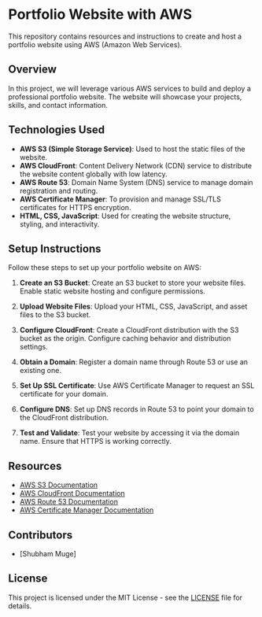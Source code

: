 # Portfolio Website with AWS

This repository contains resources and instructions to create and host a portfolio website using AWS (Amazon Web Services).

## Overview

In this project, we will leverage various AWS services to build and deploy a professional portfolio website. The website will showcase your projects, skills, and contact information.

## Technologies Used

- **AWS S3 (Simple Storage Service)**: Used to host the static files of the website.
- **AWS CloudFront**: Content Delivery Network (CDN) service to distribute the website content globally with low latency.
- **AWS Route 53**: Domain Name System (DNS) service to manage domain registration and routing.
- **AWS Certificate Manager**: To provision and manage SSL/TLS certificates for HTTPS encryption.
- **HTML, CSS, JavaScript**: Used for creating the website structure, styling, and interactivity.

## Setup Instructions

Follow these steps to set up your portfolio website on AWS:

1. **Create an S3 Bucket**: Create an S3 bucket to store your website files. Enable static website hosting and configure permissions.

2. **Upload Website Files**: Upload your HTML, CSS, JavaScript, and asset files to the S3 bucket.

3. **Configure CloudFront**: Create a CloudFront distribution with the S3 bucket as the origin. Configure caching behavior and distribution settings.

4. **Obtain a Domain**: Register a domain name through Route 53 or use an existing one.

5. **Set Up SSL Certificate**: Use AWS Certificate Manager to request an SSL certificate for your domain.

6. **Configure DNS**: Set up DNS records in Route 53 to point your domain to the CloudFront distribution.

7. **Test and Validate**: Test your website by accessing it via the domain name. Ensure that HTTPS is working correctly.

## Resources

- [AWS S3 Documentation](https://docs.aws.amazon.com/s3/index.html)
- [AWS CloudFront Documentation](https://docs.aws.amazon.com/cloudfront/index.html)
- [AWS Route 53 Documentation](https://docs.aws.amazon.com/route53/index.html)
- [AWS Certificate Manager Documentation](https://docs.aws.amazon.com/acm/index.html)

## Contributors

- [Shubham Muge]

## License

This project is licensed under the MIT License - see the [LICENSE](LICENSE) file for details.
